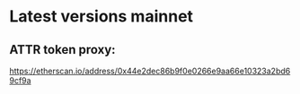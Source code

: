 # Latest versions mainnet

## ATTR token proxy:
https://etherscan.io/address/0x44e2dec86b9f0e0266e9aa66e10323a2bd69cf9a